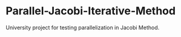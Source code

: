 # Parallel-Jacobi-Iterative-Method
University project for testing parallelization in Jacobi Method.
